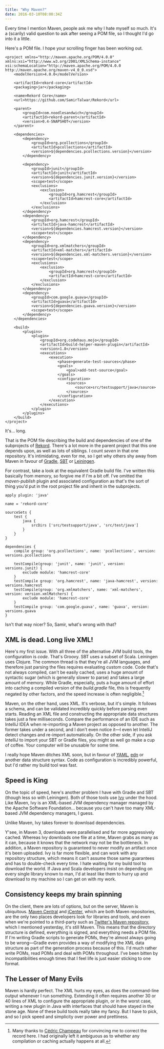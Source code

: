 ```yaml
---
title: "Why Maven?"
date: 2016-03-10T08:00:34Z
---
```


Every time I mention Maven, people ask me why I hate myself so much. It's a (scarily) valid question to ask after seeing a POM file, so I thought I'd go into it a little.

Here's a POM file. I hope your scrolling finger has been working out.

<!--more-->

    <project xmlns="http://maven.apache.org/POM/4.0.0" xmlns:xsi="http://www.w3.org/2001/XMLSchema-instance" xsi:schemaLocation="http://maven.apache.org/POM/4.0.0 http://maven.apache.org/maven-v4_0_0.xsd">
        <modelVersion>4.0.0</modelVersion>

        <artifactId>rekord-core</artifactId>
        <packaging>jar</packaging>

        <name>Rekord Core</name>
        <url>https://github.com/SamirTalwar/Rekord</url>

        <parent>
            <groupId>com.noodlesandwich</groupId>
            <artifactId>rekord-parent</artifactId>
            <version>0.4-SNAPSHOT</version>
        </parent>

        <dependencies>
            <dependency>
                <groupId>org.pcollections</groupId>
                <artifactId>pcollections</artifactId>
                <version>${dependencies.pcollections.version}</version>
            </dependency>

            <dependency>
                <groupId>junit</groupId>
                <artifactId>junit</artifactId>
                <version>${dependencies.junit.version}</version>
                <scope>test</scope>
                <exclusions>
                    <exclusion>
                        <groupId>org.hamcrest</groupId>
                        <artifactId>hamcrest-core</artifactId>
                    </exclusion>
                </exclusions>
            </dependency>
            <dependency>
                <groupId>org.hamcrest</groupId>
                <artifactId>java-hamcrest</artifactId>
                <version>${dependencies.hamcrest.version}</version>
                <scope>test</scope>
            </dependency>
            <dependency>
                <groupId>org.xmlmatchers</groupId>
                <artifactId>xml-matchers</artifactId>
                <version>${dependencies.xml-matchers.version}</version>
                <scope>test</scope>
                <exclusions>
                    <exclusion>
                        <groupId>org.hamcrest</groupId>
                        <artifactId>hamcrest-core</artifactId>
                    </exclusion>
                </exclusions>
            </dependency>
            <dependency>
                <groupId>com.google.guava</groupId>
                <artifactId>guava</artifactId>
                <version>${dependencies.guava.version}</version>
                <scope>test</scope>
            </dependency>
        </dependencies>

        <build>
            <plugins>
                <plugin>
                    <groupId>org.codehaus.mojo</groupId>
                    <artifactId>build-helper-maven-plugin</artifactId>
                    <version>1.8</version>
                    <executions>
                        <execution>
                            <phase>generate-test-sources</phase>
                            <goals>
                                <goal>add-test-source</goal>
                            </goals>
                            <configuration>
                                <sources>
                                    <source>src/testsupport/java</source>
                                </sources>
                            </configuration>
                        </execution>
                    </executions>
                </plugin>
            </plugins>
        </build>
    </project>

It's… long.

That is the POM file describing the build and dependencies of one of the subprojects of [Rekord][]. There's a lot more in the parent project that this one depends upon, as well as lots of siblings. I count *seven* in that one repository. It's intimidating, even for me, so I get why others shy away from Maven in favour of [Gradle][], [SBT][] or [Leiningen][].

For contrast, take a look at the equivalent Gradle build file. I've written this basically from memory, so forgive me if I'm a bit off. I've omitted the *maven-publish* plugin and associated configuration as that's the sort of thing you'd put in the root project file and inherit in the subprojects.

    apply plugin: 'java'

    name = 'rekord-core'

    sourceSets {
        test {
            java {
                srcDirs ['src/testsupport/java', 'src/test/java']
            }
        }
    }

    dependencies {
        compile group: 'org.pcollections', name: 'pcollections', version: versions.pcollections

        testCompile(group: 'junit', name: 'junit', version: versions.junit) {
            exclude module: 'hamcrest-core'
        }
        testCompile group: 'org.hamcrest', name: 'java-hamcrest', version: versions.hamcrest
        testCompile(group: 'org.xmlmatchers', name: 'xml-matchers', version: version.xmlMatchers) {
            exclude module: 'hamcrest-core'
        }
        testCompile group: 'com.google.guava', name: 'guava', version: versions.guava
    }

Isn't that way nicer? So, Samir, what's wrong with that?

## XML is dead. Long live XML!

Here's my first issue. With all three of the alternative JVM build tools, the configuration is *code*. That's Groovy. SBT uses a subset of Scala. Leiningen uses Clojure. The common thread is that they're all JVM languages, and therefore just parsing the files requires evaluating custom code. Code that's not always compiled, can't be easily cached, uses a huge amount of syntactic sugar (which is generally slower to parse) and takes a large amount of memory. While Gradle, especially, puts a huge amount of effort into caching a compiled version of the *build.gradle* file, this is frequently negated by other factors, and the speed increase is often negligible.[^Thanks to @CedricChampeau]

Maven, on the other hand, uses XML. It's verbose, but it's simple. It follows a schema, and can be validated incredibly quickly before parsing even starts. Reading an XML file and constructing the appropriate data structures takes just a few milliseconds. Compare the performance of an IDE such as IntelliJ IDEA when re-importing a Maven project as opposed to another. The former takes under a second, and I don't even notice it—I even let IntelliJ detect changes and re-import automatically. On the other side, if you ask IntelliJ to import your SBT or Gradle files, you might as well go make a cup of coffee. Your computer will be unusable for some time.

I really hope Maven ditches XML soon, but in favour of [YAML][], [edn][] or another data structure syntax. Code as configuration is incredibly powerful, but I'd rather my build tool was fast.

[^Thanks to @CedricChampeau]: Many thanks to [Cédric Champeau][@CedricChampeau] for convincing me to correct the record here. I had originally left it ambiguous as to whether any compilation or caching actually happens at all.

[@CedricChampeau]: https://twitter.com/CedricChampeau

## Speed is King

On the topic of speed, here's another problem I have with Gradle and SBT (though less so with Leiningen). Both of those tools use [Ivy][] under the hood. Like Maven, Ivy is an XML-based JVM dependency manager managed by the Apache Software Foundation… because you can't have too many XML-based JVM dependency managers, I guess.

Unlike Maven, Ivy takes forever to download dependencies.

Y'see, in Maven 3, downloads were parallelised and far more aggressively cached. Whereas Ivy downloads one file at a time, Maven grabs as many as it can, because it knows that the network may not be the bottleneck. In addition, a Maven repository is guaranteed to never modify an artifact once it's been uploaded. Ivy is far more flexible, and can work with any repository structure, which means it can't assume those same guarantees and has to double-check every time. I hate waiting for my build tool to download the world. If Java and Scala developers insist on depending on every single library known to man, I'd at least like them to hurry up and download to my machine so I can get on with my work.

## Consistency keeps my brain spinning

On the client, there are lots of options, but on the server, Maven is ubiquitous. [Maven Central][] and [jCenter][], which are both Maven repositories, are the only two places developers look for libraries and tools, and even when we're pointed to a third-party such as [Twitter's Maven repository][], which I mentioned yesterday, it's still Maven. This means that the directory structure is defined, everything is signed, and everything needs a POM file. If I'm writing Gradle scripts to generate POMs, they're almost always going to be wrong—Gradle even provides a way of modifying the XML data structure as part of the generation process because of this. I'd much rather write POMs, read POMs and deal with POMs throughout. I've been bitten by incompatibilities enough times that I feel life is just easier sticking to one format.

## The Lesser of Many Evils

Maven is hardly perfect. The XML hurts my eyes, as does the command-line output whenever I run something. Extending it often requires another 30 or 40 lines of XML to configure the appropriate plugin, or in the worst case, writing a new plugin in Java with interfaces that should have stayed in the stone age. None of these build tools really take my fancy. But I have to pick, and so I pick speed and simplicity over power and prettiness.

[Rekord]: https://github.com/SamirTalwar/Rekord

[Gradle]: http://gradle.org/
[Ivy]: https://ant.apache.org/ivy/
[Leiningen]: http://leiningen.org/
[SBT]: http://www.scala-sbt.org/

[Maven Central]: https://search.maven.org/
[jCenter]: https://bintray.com/bintray/jcenter
[Twitter's Maven repository]: https://maven.twttr.com/

[YAML]: http://www.yaml.org/
[edn]: https://github.com/edn-format/edn
